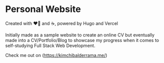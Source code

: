 # Personal Website
Created with ❤️‍🔥 and ☕, powered by Hugo and Vercel

Initially made as a sample website to create an online CV but eventually made into a CV/Portfolio/Blog to showcase my progress when it comes to self-studying Full Stack Web Development.

Check me out on (https://kimchibalderrama.me/)
